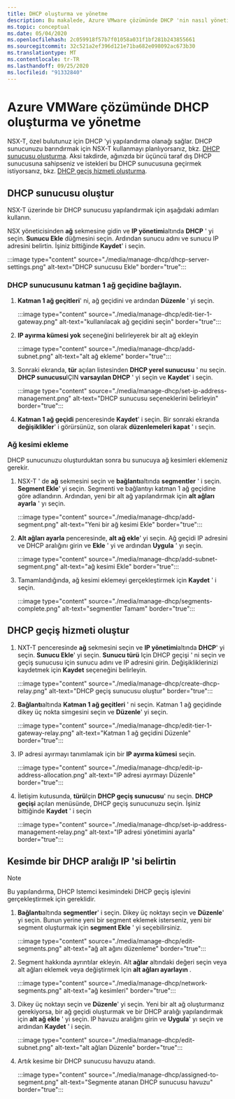 ```yaml
---
title: DHCP oluşturma ve yönetme
description: Bu makalede, Azure VMware çözümünde DHCP 'nin nasıl yönetileceği açıklanmaktadır.
ms.topic: conceptual
ms.date: 05/04/2020
ms.openlocfilehash: 2c059918f57b7f01058a031f1bf281b243855661
ms.sourcegitcommit: 32c521a2ef396d121e71ba682e098092ac673b30
ms.translationtype: MT
ms.contentlocale: tr-TR
ms.lasthandoff: 09/25/2020
ms.locfileid: "91332840"
---
```

# <a name="how-to-create-and-manage-dhcp-in-azure-vmware-solution"></a>Azure VMWare çözümünde DHCP oluşturma ve yönetme

NSX-T, özel bulutunuz için DHCP 'yi yapılandırma olanağı sağlar. DHCP sunucunuzu barındırmak için NSX-T kullanmayı planlıyorsanız, bkz. [DHCP sunucusu oluşturma](#create-dhcp-server). Aksi takdirde, ağınızda bir üçüncü taraf dış DHCP sunucusuna sahipseniz ve istekleri bu DHCP sunucusuna geçirmek istiyorsanız, bkz. [DHCP geçiş hizmeti oluşturma](#create-dhcp-relay-service).

## <a name="create-dhcp-server"></a>DHCP sunucusu oluştur

NSX-T üzerinde bir DHCP sunucusu yapılandırmak için aşağıdaki adımları kullanın.

NSX yöneticisinden **ağ** sekmesine gidin ve **IP yönetimi**altında **DHCP** ' yi seçin. **Sunucu Ekle** düğmesini seçin. Ardından sunucu adını ve sunucu IP adresini belirtin. İşiniz bittiğinde **Kaydet**' i seçin.

:::image type="content" source="./media/manage-dhcp/dhcp-server-settings.png" alt-text="DHCP sunucusu Ekle" border="true":::

### <a name="connect-dhcp-server-to-the-tier-1-gateway"></a>DHCP sunucusunu katman 1 ağ geçidine bağlayın.

1. **Katman 1 ağ geçitleri**' ni, ağ geçidini ve ardından **Düzenle** ' yi seçin.

   :::image type="content" source="./media/manage-dhcp/edit-tier-1-gateway.png" alt-text="kullanılacak ağ geçidini seçin" border="true":::

1. **IP ayırma kümesi yok** seçeneğini belirleyerek bir alt ağ ekleyin

   :::image type="content" source="./media/manage-dhcp/add-subnet.png" alt-text="alt ağ ekleme" border="true":::

1. Sonraki ekranda, **tür** açılan listesinden **DHCP yerel sunucusu** ' nu seçin. **DHCP sunucusu**IÇIN **varsayılan DHCP** ' yi seçin ve **Kaydet**' i seçin.

   :::image type="content" source="./media/manage-dhcp/set-ip-address-management.png" alt-text="DHCP sunucusu seçeneklerini belirleyin" border="true":::

1. **Katman 1 ağ geçidi** penceresinde **Kaydet**' i seçin. Bir sonraki ekranda **değişiklikler**' i görürsünüz, son olarak **düzenlemeleri kapat** ' ı seçin.

### <a name="add-a-network-segment"></a>Ağ kesimi ekleme

DHCP sunucunuzu oluşturduktan sonra bu sunucuya ağ kesimleri eklemeniz gerekir.

1. NSX-T ' de **ağ** sekmesini seçin ve **bağlantı**altında **segmentler** ' i seçin. **Segment Ekle**' yi seçin. Segmenti ve bağlantıyı katman 1 ağ geçidine göre adlandırın. Ardından, yeni bir alt ağ yapılandırmak için **alt ağları ayarla** ' yı seçin. 

   :::image type="content" source="./media/manage-dhcp/add-segment.png" alt-text="Yeni bir ağ kesimi Ekle" border="true":::

1. **Alt ağları ayarla** penceresinde, **alt ağ ekle**' yi seçin. Ağ geçidi IP adresini ve DHCP aralığını girin ve **Ekle** ' yi ve ardından **Uygula** ' yı seçin.

   :::image type="content" source="./media/manage-dhcp/add-subnet-segment.png" alt-text="ağ kesimi Ekle" border="true":::

1. Tamamlandığında, ağ kesimi eklemeyi gerçekleştirmek için **Kaydet** ' i seçin.

   :::image type="content" source="./media/manage-dhcp/segments-complete.png" alt-text="segmentler Tamam" border="true":::

## <a name="create-dhcp-relay-service"></a>DHCP geçiş hizmeti oluştur

1. NXT-T penceresinde **ağ** sekmesini seçin ve **IP yönetimi**altında **DHCP**' yi seçin. **Sunucu Ekle**' yi seçin. **Sunucu türü** Için DHCP geçişi ' ni seçin ve geçiş sunucusu için sunucu adını ve IP adresini girin. Değişikliklerinizi kaydetmek için **Kaydet** seçeneğini belirleyin.

   :::image type="content" source="./media/manage-dhcp/create-dhcp-relay.png" alt-text="DHCP geçiş sunucusu oluştur" border="true":::

1. **Bağlantı**altında **Katman 1 ağ geçitleri** ' ni seçin. Katman 1 ağ geçidinde dikey üç nokta simgesini seçin ve **Düzenle**' yi seçin.

   :::image type="content" source="./media/manage-dhcp/edit-tier-1-gateway-relay.png" alt-text="Katman 1 ağ geçidini Düzenle" border="true":::

1. IP adresi ayırmayı tanımlamak için bir **IP ayırma kümesi** seçin.

   :::image type="content" source="./media/manage-dhcp/edit-ip-address-allocation.png" alt-text="IP adresi ayırmayı Düzenle" border="true":::

1. İletişim kutusunda, **türü**Için **DHCP geçiş sunucusu**' nu seçin. **DHCP geçişi** açılan menüsünde, DHCP geçiş sunucunuzu seçin. İşiniz bittiğinde **Kaydet** ' i seçin

   :::image type="content" source="./media/manage-dhcp/set-ip-address-management-relay.png" alt-text="IP adresi yönetimini ayarla" border="true":::

## <a name="specify-a-dhcp-range-ip-on-segment"></a>Kesimde bir DHCP aralığı IP 'si belirtin

> [!NOTE]
> Bu yapılandırma, DHCP Istemci kesimindeki DHCP geçiş işlevini gerçekleştirmek için gereklidir. 

1. **Bağlantı**altında **segmentler**' i seçin. Dikey üç noktayı seçin ve **Düzenle**' yi seçin. Bunun yerine yeni bir segment eklemek isterseniz, yeni bir segment oluşturmak için **segment Ekle** ' yi seçebilirsiniz.

   :::image type="content" source="./media/manage-dhcp/edit-segments.png" alt-text="ağ alt ağını düzenleme" border="true":::

1. Segment hakkında ayrıntılar ekleyin. Alt **ağlar** altındaki değeri seçin veya alt ağları eklemek veya değiştirmek Için **alt ağları ayarlayın** .

   :::image type="content" source="./media/manage-dhcp/network-segments.png" alt-text="ağ kesimleri" border="true":::

1. Dikey üç noktayı seçin ve **Düzenle**' yi seçin. Yeni bir alt ağ oluşturmanız gerekiyorsa, bir ağ geçidi oluşturmak ve bir DHCP aralığı yapılandırmak için **alt ağ ekle** ' yi seçin. IP havuzu aralığını girin ve **Uygula**' yı seçin ve ardından **Kaydet** ' i seçin.

   :::image type="content" source="./media/manage-dhcp/edit-subnet.png" alt-text="alt ağları Düzenle" border="true":::

1. Artık kesime bir DHCP sunucusu havuzu atandı.

   :::image type="content" source="./media/manage-dhcp/assigned-to-segment.png" alt-text="Segmente atanan DHCP sunucusu havuzu" border="true":::
